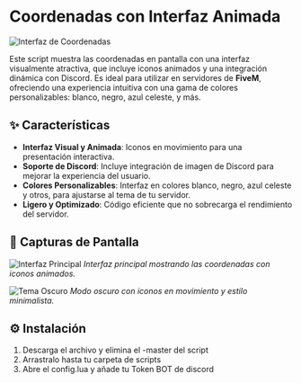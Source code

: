 # Coordenadas con Interfaz Animada

![Interfaz de Coordenadas](https://i.postimg.cc/MHw5ttV6/image.png)

Este script muestra las coordenadas en pantalla con una interfaz visualmente atractiva, que incluye iconos animados y una integración dinámica con Discord. Es ideal para utilizar en servidores de **FiveM**, ofreciendo una experiencia intuitiva con una gama de colores personalizables: blanco, negro, azul celeste, y más.

## ✨ Características

- **Interfaz Visual y Animada**: Iconos en movimiento para una presentación interactiva.
- **Soporte de Discord**: Incluye integración de imagen de Discord para mejorar la experiencia del usuario.
- **Colores Personalizables**: Interfaz en colores blanco, negro, azul celeste y otros, para ajustarse al tema de tu servidor.
- **Ligero y Optimizado**: Código eficiente que no sobrecarga el rendimiento del servidor.

## 📸 Capturas de Pantalla

![Interfaz Principal](https://i.postimg.cc/CBvbxGcX/image.png)
*Interfaz principal mostrando las coordenadas con iconos animados.*

![Tema Oscuro](https://i.postimg.cc/mZ38hfWt/Captura-de-pantalla-2024-10-22-154659.png)
*Modo oscuro con iconos en movimiento y estilo minimalista.*

## ⚙️ Instalación

1. Descarga el archivo y elimina el -master del script
2. Arrastralo hasta tu carpeta de scripts
3. Abre el config.lua y añade tu Token BOT de discord
